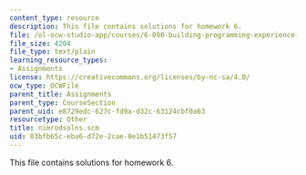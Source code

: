 ```yaml
---
content_type: resource
description: This file contains solutions for homework 6.
file: /ol-ocw-studio-app/courses/6-090-building-programming-experience-a-lead-in-to-6-001-january-iap-2005/03bfb65ceba6d72e2cae0e1b51473f57_nimrodsolns.scm
file_size: 4204
file_type: text/plain
learning_resource_types:
- Assignments
license: https://creativecommons.org/licenses/by-nc-sa/4.0/
ocw_type: OCWFile
parent_title: Assignments
parent_type: CourseSection
parent_uid: e8729edc-627c-fd9a-d32c-63124cbf0a63
resourcetype: Other
title: nimrodsolns.scm
uid: 03bfb65c-eba6-d72e-2cae-0e1b51473f57
---
```

This file contains solutions for homework 6.